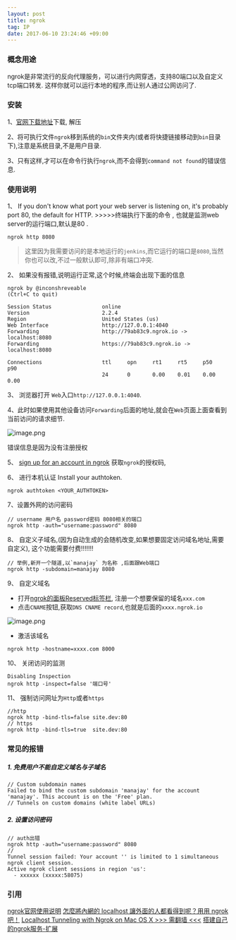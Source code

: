 ```yaml
---
layout: post
title: ngrok
tag: IP
date: 2017-06-10 23:24:46 +09:00
---
```



### 概念用途
ngrok是非常流行的反向代理服务，可以进行内网穿透，支持80端口以及自定义tcp端口转发.
这样你就可以运行本地的程序,而让别人通过公网访问了.

### 安装
1、[官网下载地址](https://ngrok.com/download)下载, 解压

2、将可执行文件`ngrok`移到系统的`bin`文件夹内(或者将快捷链接移动到`bin`目录下),注意是系统目录,不是用户目录.

3、只有这样,才可以在命令行执行`ngrok`,而不会得到`command not found`的错误信息.

### 使用说明

1、 If you don't know what port your web server is listening on, it's probably port 80, the default for HTTP. >>>>>终端执行下面的命令 , 也就是监测web server的运行端口,默认是80 . 

```
ngrok http 8080
```
> 这里因为我需要访问的是本地运行的`jenkins`,而它运行的端口是`8080`,当然你也可以改,不过一般默认即可,除非有端口冲突.

2、 如果没有报错,说明运行正常,这个时候,终端会出现下面的信息


```
ngrok by @inconshreveable                                       (Ctrl+C to quit)

Session Status                online
Version                       2.2.4
Region                        United States (us)
Web Interface                 http://127.0.0.1:4040
Forwarding                    http://79ab83c9.ngrok.io -> localhost:8080
Forwarding                    https://79ab83c9.ngrok.io -> localhost:8080

Connections                   ttl     opn     rt1     rt5     p50     p90
                              24      0       0.00    0.01    0.00    0.00
```

3、 浏览器打开 `Web`入口`http://127.0.0.1:4040`. 

4、此时如果使用其他设备访问`Forwarding`后面的地址,就会在`Web`页面上面查看到当前访问的请求细节.


![image.png](http://upload-images.jianshu.io/upload_images/1435355-54a490eb3ce034d8.png?imageMogr2/auto-orient/strip%7CimageView2/2/w/1240)

错误信息是因为没有注册授权

5、 [sign up for an account in ngrok](https://dashboard.ngrok.com/user/signup) 获取`ngrok`的授权码,

6、 进行本机认证 Install your authtoken. 

```
ngrok authtoken <YOUR_AUTHTOKEN>
```
7、设置外网的访问密码

```
// username 用户名 password密码 8080相关的端口
ngrok http -auth="username:password" 8080
```

8、 自定义子域名,(因为自动生成的会随机改变,如果想要固定访问域名地址,需要自定义), 这个功能需要付费!!!!!!!

```
// 举例,新开一个隧道,以`manajay` 为名称 ,后面跟Web端口
ngrok http -subdomain=manajay 8080
```
9、 自定义域名

* 打开[ngrok的面板Reserved标签栏](https://dashboard.ngrok.com/reserved), 注册一个想要保留的域名`xxx.com`
* 点击`CNAME`按钮,获取`DNS CNAME record`,也就是后面的`xxxx.ngrok.io`

![image.png](http://upload-images.jianshu.io/upload_images/1435355-09d14a7baddd5e41.png?imageMogr2/auto-orient/strip%7CimageView2/2/w/1240)


* 激活该域名

```
ngrok http -hostname=xxxx.com 8000
```

10、 关闭访问的监测 

```
Disabling Inspection
ngrok http -inspect=false '端口号'
```

11、 强制访问网址为`Http`或者`https`

```
//http
ngrok http -bind-tls=false site.dev:80
// https
ngrok http -bind-tls=true  site.dev:80
```


###  常见的报错

#####  1. 免费用户不能自定义域名与子域名

```
// Custom subdomain names
Failed to bind the custom subdomain 'manajay' for the account 'manajay'. This account is on the 'Free' plan.
// Tunnels on custom domains (white label URLs)
```

##### 2. 设置访问密码

```
// auth出错
ngrok http -auth="username:password" 8080
//
Tunnel session failed: Your account '' is limited to 1 simultaneous ngrok client session.
Active ngrok client sessions in region 'us':
  - xxxxxx (xxxxx:58075)
```


### 引用
[ngrok官网使用说明](https://ngrok.com/)
[怎麼將內網的 localhost 讓外面的人都看得到呢？用用 ngrok 吧！](https://tenten.co/blog/how-to-use-ngrok-to-connect-your-localhost/)
[Localhost Tunneling with Ngrok on Mac OS X >>>  需翻墙  <<<](https://www.twilio.com/blog/2016/12/localhost-tunneling-ngrok-mac-os-x.html)
[搭建自己的ngrok服务-扩展](http://tonybai.com/2015/03/14/selfhost-ngrok-service/)



